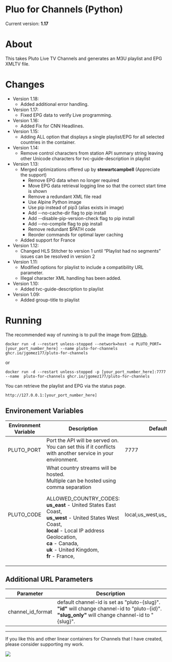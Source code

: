 # Pluo for Channels (Python)

Current version: **1.17**

# About
This takes Pluto Live TV Channels and generates an M3U playlist and EPG XMLTV file.

# Changes
 - Version 1.18:
    - Added additional error handling.
 - Version 1.17:
    - Fixed EPG data to verify Live programming.
 - Version 1.16:
    - Added Fix for CNN Headlines.
 - Version 1.15:
    - Adding ALL option that displays a single playlist/EPG for all selected countries in the container.
 - Version 1.14:
    - Remove control characters from station API summary string leaving other Unicode characters for tvc-guide-description in playlist
 - Version 1.13:
    - Merged optimizations offered up by **stewartcampbell** (Appreciate the support)
        - Remove EPG data when no longer required
        - Move EPG data retrieval logging line so that the correct start time is shown 
        - Remove a redundant XML file read
        - Use Alpine Python image
        - Use pip instead of pip3 (alias exists in image)
        - Add --no-cache-dir flag to pip install
        - Add --disable-pip-version-check flag to pip install
        - Add --no-compile flag to pip install
        - Remove redundant $PATH code
        - Reorder commands for optimal layer caching
    - Added support for France
 - Version 1.12:
    - Changed HLS Stitcher to version 1 until “Playlist had no segments” issues can be resolved in version 2
 - Version 1.11: 
    - Modified options for playlist to include a compatibility URL parameter.
    - Illegal character XML handling has been added.
 - Version 1.10: 
    - Added tvc-guide-description to playlist
 - Version 1.09: 
    - Added group-title to playlist

# Running
The recommended way of running is to pull the image from [GitHub](https://github.com/jgomez177/pluto-for-channels/pkgs/container/pluto-for-channels).

    docker run -d --restart unless-stopped --network=host -e PLUTO_PORT=[your_port_number_here] --name pluto-for-channels ghcr.io/jgomez177/pluto-for-channels
or

    docker run -d --restart unless-stopped -p [your_port_number_here]:7777 --name  pluto-for-channels ghcr.io/jgomez177/pluto-for-channels

You can retrieve the playlist and EPG via the status page.

    http://127.0.0.1:[your_port_number_here]

## Environement Variables
| Environment Variable | Description | Default |
|---|---|---|
| PLUTO_PORT | Port the API will be served on. You can set this if it conflicts with another service in your environment. | 7777 |
| PLUTO_CODE | What country streams will be hosted. <br>Multiple can be hosted using comma separation<p><p>ALLOWED_COUNTRY_CODES:<br>**us_east** - United States East Coast,<br>**us_west** - United States West Coast,<br>**local** - Local IP address Geolocation,<br>**ca** - Canada,<br>**uk** - United Kingdom, <br>**fr** - France, | local,us_west,us_east,ca,uk |

## Additional URL Parameters
| Parameter | Description |
|---|---|
| channel_id_format | default channel-id is set as \"pluto-{slug}\".<br>**"id"** will change channel-id to \"pluto-{id}\".<br>**"slug_only"** will change channel-id to \"{slug}". |


***

If you like this and other linear containers for Channels that I have created, please consider supporting my work.

[![](https://pics.paypal.com/00/s/MDY0MzZhODAtNGI0MC00ZmU5LWI3ODYtZTY5YTcxOTNlMjRm/file.PNG)](https://www.paypal.com/donate/?hosted_button_id=BBUTPEU8DUZ6J)
